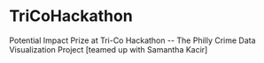 # TriCoHackathon
Potential Impact Prize at Tri-Co Hackathon -- The Philly Crime Data Visualization Project [teamed up with Samantha Kacir]
